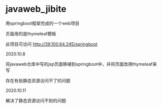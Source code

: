 # javaweb_jibite
用springboot框架完成的一个web项目

页面用的是thymeleaf模板

此项目可访问 http://39.100.64.245/springboot

2020.10.8

将javaweb仓库中写的jsp页面移植到springboot中，并将页面改用thymeleaf来写 

存在有些静态资源访问不了的问题

2020.10.11

解决了静态资源访问不到的问题
